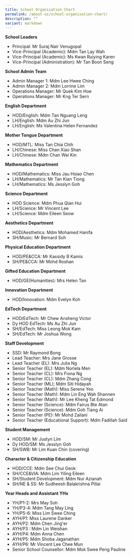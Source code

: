 ```yaml
---
title: School Organisation Chart
permalink: /about-us/school-organisation-chart/
description: ""
variant: markdown
---
```

**School Leaders**
* Principal: Mr Suraj Nair Venugopal
* Vice-Principal (Academic): Mdm Tan Lay Wah
* Vice-Principal (Academic): Ms Kwan Ruiying Karen
* Vice-Principal (Administration): Mr Tan Boon Seng

**School Admin Team**
* Admin Manager 1: Mdm Lee Hwee Ching
* Admin Manager 2: Mdm Lorrine Lim
* Operations Manager: Mr Quek Kim Hoe
* Operations Manager: Mr Kng Ter Sern

**English Department**
* HOD/English: Mdm Tan Nguang Leng
* LH/English: Mdm Au Zhi Jun
* LH/English: Ms Valentina Helen Fernandez

**Mother Tongue Department**
* HOD/MTL: Miss Tan Chia Chih
* LH/Chinese: Miss Chan Xiao Shan
* LH/Chinese: Mdm Chan Wai Kin

**Mathematics Department**
* HOD/Mathematics: Miss Jau Hsiao Chen
* LH/Mathematics: Mr Tan Kian Tiong
* LH/Mathematics: Ms Jesslyn Goh

**Science Department**
* HOD Science: Mdm Phua Qian Hui
* LH/Science: Mr Vincent Lee
* LH/Science: Mdm Eileen Seow

**Aesthetics Department**
* HOD/Aesthetics: Mdm Mohamed Hanifa
* SH/Music: Mr Bernard Soh

**Physical Education Department**
* HOD/PE&CCA: Mr Kassidy B Kamis
* SH/PE&CCA: Mr Mohd Roshan

**Gifted Education Department**
* HOD/GE(Humanities): Mrs Helen Tan

**Innovation Department**
* HOD/Innovation: Mdm Evelyn Koh

**EdTech Department**
* HOD/EdTech: Mr Chew Ansheng Victor
* Dy HOD EdTech: Ms Au Zhi Jun
* SH/EdTech: Miss Leong Mok Kam
* SH/EdTech: Mr Joshua Wong

**Staff Development**
* SSD: Mr Raymond Bong
* Lead Teacher: Mrs Jane Grosse
* Lead Teacher (EL): Mrs Julia Ng
* Senior Teacher (EL): Mdm Norlela Men
* Senior Teacher (CL): Mrs Fiona Ng
* Senior Teacher (CL): Mdm Zhang Cong
* Senior Teacher (ML); Mdm Siti Hidayah
* Senior Teacher (Math): Miss Serene Yeo
* Senior Teacher (Math): Mdm Lin Eng Wah Shannen
* Senior Teacher (Math): Mr Lee Kheng Tat Edmond
* Senior Teacher (Science): Mdm Fairus Bte Atan
* Senior Teacher (Science): Mdm Goh Tiang Ai
* Senior Teacher (PE): Mr Mohd Zailani
* Senior Teacher (Educational Support): Mdm Fadillah Said

**Student Management**
* HOD/SM: Mr Justyn Lim
* Dy HOD/SM: Ms Jesslyn Goh
* SH/SWB: Mr Lim Kuan Chin (covering)

**Character & Citizenship Education**
* HOD/CCE: Mdm See Chui Geok
* SH/CCE&VIA: Mdm Lim Yiling Eileen
* SH/Student Development: Mdm Nur Azianah
* SH/NE & SS: Mr Sudheesh Balakrishna Pillai

**Year Heads and Assistant YHs**
* YH/P1-2: Mrs May Soh
* YH/P3-4: Mdm Tang May Ling
* YH/P5-6: Miss Lim Swee Ching
* AYH/P1: Miss Laurene Danker
* AYH/P2: Mdm Chen Jing'er
* AYH/P3 : Mdm Lin Weishan
* AYH/P4: Mdm Anna Chen
* AYH/P5: Mdm Shoba Jaganathan
* AYH/P6: Mr Vincent Lee Chee Mun
* Senior School Counsellor: Mdm Mok Swee Peng Pauline